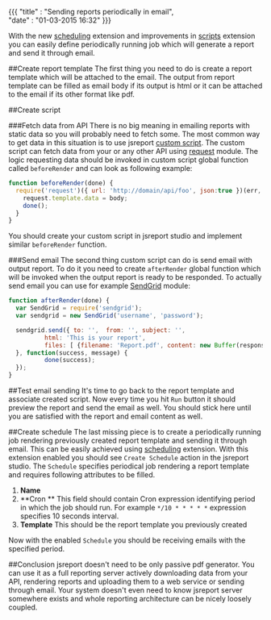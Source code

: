 ﻿{{{
    "title"    : "Sending reports periodically in email",  
    "date"     : "01-03-2015 16:32"
}}}

With the new [scheduling](/learn/scheduling) extension and improvements in [scripts](/learn/scripts) extension you can easily define periodically running job which will generate a report and send it through email.


##Create report template
The first thing you need to do is create a report template which will be attached to the email. The output from report template can be filled as email body if its output is html or it can be attached to the email if its other format like pdf.

##Create script

###Fetch data from API
There is no big meaning in emailing reports with static data so you will probably need to fetch some. The most common way to get data in this situation is to use jsreport [custom script](/learn/scripts). The custom script can fetch data from your or any other API using [request](https://github.com/request/request) module. The logic requesting data should be invoked in custom script global function called  `beforeRender`  and can look as following example:

```js
function beforeRender(done) {
  require('request')({ url: 'http://domain/api/foo', json:true })(err, body, response) {
    request.template.data = body;
    done();
  }
}
```

You should create your custom script in jsreport studio and implement similar `beforeRender` function.

###Send email
The second thing custom script can do is send email with output report. To do it you need to create `afterRender` global function which will be invoked when the output report is ready to be responded. To actually send email you can use for example [SendGrid](https://github.com/sendgrid/sendgrid-nodejs) module:

```js
function afterRender(done) {
  var SendGrid = require('sendgrid');
  var sendgrid = new SendGrid('username', 'password');

  sendgrid.send({ to: '',  from: '', subject: '',
          html: 'This is your report',
          files: [ {filename: 'Report.pdf', content: new Buffer(response.content) }]
  }, function(success, message) {          
          done(success);
  });
}
```

##Test email sending
It's time to go back to the report template and associate created script.  Now every time you hit `Run` button it should preview the report and send the email as well. You should stick here until you are satisfied with the report and email content as well.

##Create schedule
The last missing piece is to create a periodically running job rendering previously created report template and sending it through email. This can be easily achieved using [scheduling](/learn/scheduling) extension. With this extension enabled you should see `Create Schedule` action in the jsreport studio. The `Schedule` specifies periodical job rendering a report template and requires following attributes to be filled.

1. **Name**
2. **Cron    **
This field should contain Cron expression identifying period in which the job should run. For example `*/10 * * * * *` expression specifies 10 seconds interval. 
3. **Template**
This should be the report template you previously created

Now with the enabled `Schedule` you should be receiving emails with the specified period.

##Conclusion
jsreport doesn't need to be only passive pdf generator. You can use it as a full reporting server actively downloading data from your API, rendering reports and uploading them to a web service or sending through email. Your system doesn't even need to know jsreport server somewhere exists and whole reporting architecture can be nicely loosely coupled.






